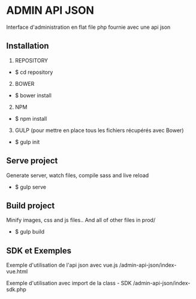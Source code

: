 # ADMIN API JSON

Interface d'administration en flat file php fournie avec une api json


Installation 
--------------------------

1. REPOSITORY
   
* $ cd repository
   
2. BOWER

* $ bower install
   
2. NPM

* $ npm install

3. GULP (pour mettre en place tous les fichiers récupérés avec Bower)

* $ gulp init


Serve project
-----------------

Generate server, watch files, compile sass and live reload

* $ gulp serve


Build project
-------------

Minify images, css and js files.. And all of other files in prod/ 

* $ gulp build


SDK et Exemples
--------------------------

Exemple d'utilisation de l'api json avec vue.js
/admin-api-json/index-vue.html

Exemple d'utilisation avec import de la class - SDK
/admin-api-json/index-sdk.php